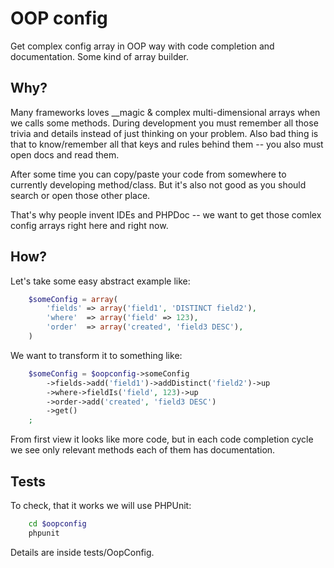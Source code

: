 # OOP config

Get complex config array in OOP way with code completion and documentation. Some kind of array builder.

## Why?

Many frameworks loves __magic & complex multi-dimensional arrays when we calls some methods.
During development you must remember all those trivia and details instead of just thinking on your problem.
Also bad thing is that to know/remember all that keys and rules behind them -- you also must open docs and
read them.

After some time you can copy/paste your code from somewhere to currently developing method/class. But it's also
not good as you should search or open those other place.

That's why people invent IDEs and PHPDoc -- we want to get those comlex config arrays right here and right now.

## How?

Let's take some easy abstract example like:

```php
    $someConfig = array(
        'fields' => array('field1', 'DISTINCT field2'),
        'where'  => array('field' => 123),
        'order'  => array('created', 'field3 DESC'),
    )
```

We want to transform it to something like:

```php
    $someConfig = $oopconfig->someConfig
        ->fields->add('field1')->addDistinct('field2')->up
        ->where->fieldIs('field', 123)->up
        ->order->add('created', 'field3 DESC')
        ->get()
    ;
```

From first view it looks like more code, but in each code completion cycle we see only relevant methods
each of them has documentation.

## Tests

To check, that it works we will use PHPUnit:

```bash
    cd $oopconfig
    phpunit
```

Details are inside tests/OopConfig.